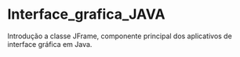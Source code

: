 # Interface_grafica_JAVA
Introdução a classe JFrame, componente principal dos aplicativos de interface gráfica em Java.
